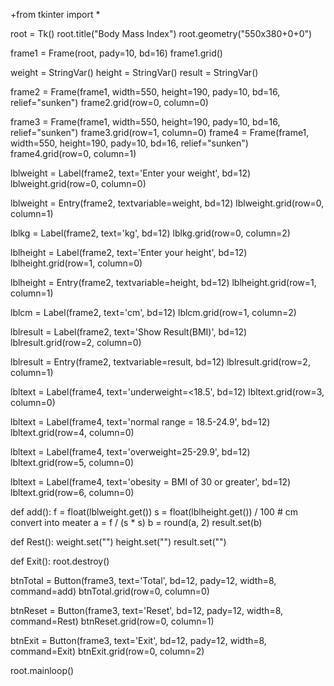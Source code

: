 +from tkinter import *

root = Tk()
root.title("Body Mass Index")
root.geometry("550x380+0+0")

frame1 = Frame(root, pady=10, bd=16)
frame1.grid()

weight = StringVar()
height = StringVar()
result = StringVar()

frame2 = Frame(frame1, width=550, height=190, pady=10, bd=16, relief="sunken")
frame2.grid(row=0, column=0)

frame3 = Frame(frame1, width=550, height=190, pady=10, bd=16, relief="sunken")
frame3.grid(row=1, column=0)
frame4 = Frame(frame1, width=550, height=190, pady=10, bd=16, relief="sunken")
frame4.grid(row=0, column=1)

lblweight = Label(frame2, text='Enter your weight', bd=12)
lblweight.grid(row=0, column=0)

lblweight = Entry(frame2, textvariable=weight, bd=12)
lblweight.grid(row=0, column=1)

lblkg = Label(frame2, text='kg', bd=12)
lblkg.grid(row=0, column=2)

lblheight = Label(frame2, text='Enter your height', bd=12)
lblheight.grid(row=1, column=0)

lblheight = Entry(frame2, textvariable=height, bd=12)
lblheight.grid(row=1, column=1)


lblcm = Label(frame2, text='cm', bd=12)
lblcm.grid(row=1, column=2)

lblresult = Label(frame2, text='Show Result(BMI)', bd=12)
lblresult.grid(row=2, column=0)

lblresult = Entry(frame2, textvariable=result, bd=12)
lblresult.grid(row=2, column=1)

lbltext = Label(frame4, text='underweight=<18.5', bd=12)
lbltext.grid(row=3, column=0)

lbltext = Label(frame4, text='normal range = 18.5-24.9', bd=12)
lbltext.grid(row=4, column=0)

lbltext = Label(frame4, text='overweight=25-29.9', bd=12)
lbltext.grid(row=5, column=0)

lbltext = Label(frame4, text='obesity = BMI of 30 or greater', bd=12)
lbltext.grid(row=6, column=0)


def add():
    f = float(lblweight.get())
    s = float(lblheight.get()) / 100  # cm convert into meater
    a = f / (s * s)
    b = round(a, 2)
    result.set(b)


def Rest():
    weight.set("")
    height.set("")
    result.set("")


def Exit():
    root.destroy()


btnTotal = Button(frame3, text='Total', bd=12, pady=12, width=8, command=add)
btnTotal.grid(row=0, column=0)

btnReset = Button(frame3, text='Reset', bd=12, pady=12, width=8, command=Rest)
btnReset.grid(row=0, column=1)

btnExit = Button(frame3, text='Exit', bd=12, pady=12, width=8, command=Exit)
btnExit.grid(row=0, column=2)

root.mainloop()
